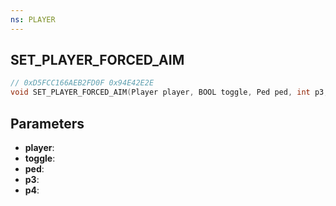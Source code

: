 ```yaml
---
ns: PLAYER
---
```

## SET_PLAYER_FORCED_AIM

```c
// 0xD5FCC166AEB2FD0F 0x94E42E2E
void SET_PLAYER_FORCED_AIM(Player player, BOOL toggle, Ped ped, int p3, BOOL p4);
```

## Parameters
* **player**:
* **toggle**:
* **ped**:
* **p3**:
* **p4**:
